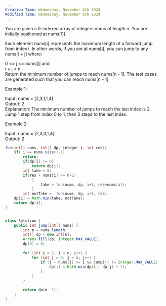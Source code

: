 ```yaml
---
Creation Time: Wednesday, November 6th 2024
Modified Time: Wednesday, November 6th 2024
---
```

You are given a 0-indexed array of integers nums of length n. You are initially positioned at nums[0].

Each element nums[i] represents the maximum length of a forward jump from index i. In other words, if you are at nums[i], you can jump to any nums[i + j] where:

0 <= j <= nums[i] and  
i + j < n  
Return the minimum number of jumps to reach nums[n - 1]. The test cases are generated such that you can reach nums[n - 1].

Example 1:

Input: nums = [2,3,1,1,4]  
Output: 2  
Explanation: The minimum number of jumps to reach the last index is 2. Jump 1 step from index 0 to 1, then 3 steps to the last index.

Example 2:

Input: nums = [2,3,0,1,4]  
Output: 2

```java
fun(int[] nums, int[] dp, integer i, int res){
	if( i == nums.size()-1)
		return;
		if(dp[i] != 0)
			return dp[i];
		int take = 0;
		if(res + nums[i] <= n-1)
			{
				take = fun(nums, dp, i+1, res+nums[i]);
			}
		int notTake =  fun(nums, dp, i+1, res);
	dp[i] = Math.min(take, notTake);
	return dp[i];
}
```

```java

class Solution {  
    public int jump(int[] nums) {  
        int n = nums.length;  
        int[] dp = new int[n];  
        Arrays.fill(dp, Integer.MAX_VALUE);  
        dp[0] = 0;  
  
        for (int i = 1; i < n; i++) {  
            for (int j = 0; j < i; j++) {  
                if (j + nums[j] >= i && jump[j] != Integer.MAX_VALUE) {  
                    dp[i] = Math.min(dp[i], dp[j] + 1);  
                }  
            }  
        }  
  
        return dp[n- 1];  
    }  
}
```